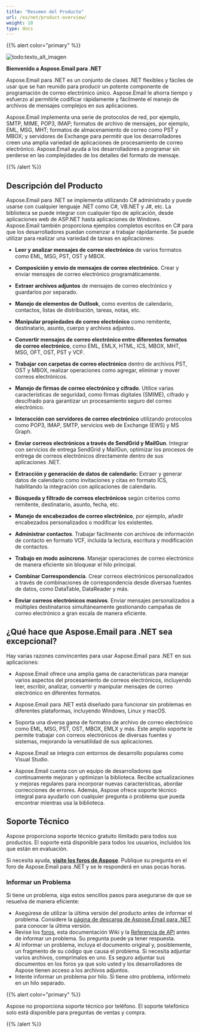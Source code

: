 ```yaml
---
title: "Resumen del Producto"
url: /es/net/product-overview/
weight: 10
type: docs
---
```


{{% alert color="primary" %}}

![todo:texto_alt_imagen](product-overview_1.png)

**Bienvenido a Aspose.Email para .NET**

Aspose.Email para .NET es un conjunto de clases .NET flexibles y fáciles de usar que se han reunido para producir un potente componente de programación de correo electrónico único. Aspose.Email le ahorra tiempo y esfuerzo al permitirle codificar rápidamente y fácilmente el manejo de archivos de mensajes complejos en sus aplicaciones.

Aspose.Email implementa una serie de protocolos de red, por ejemplo, SMTP, MIME, POP3, IMAP; formatos de archivo de mensajes, por ejemplo, EML, MSG, MHT; formatos de almacenamiento de correo como PST y MBOX; y servidores de Exchange para permitir que los desarrolladores creen una amplia variedad de aplicaciones de procesamiento de correo electrónico. Aspose.Email ayuda a los desarrolladores a programar sin perderse en las complejidades de los detalles del formato de mensaje.

{{% /alert %}}

## **Descripción del Producto**

Aspose.Email para .NET se implementa utilizando C# administrado y puede usarse con cualquier lenguaje .NET como C#, VB.NET y J#, etc. La biblioteca se puede integrar con cualquier tipo de aplicación, desde aplicaciones web de ASP.NET hasta aplicaciones de Windows. Aspose.Email también proporciona ejemplos completos escritos en C# para que los desarrolladores puedan comenzar a trabajar rápidamente. Se puede utilizar para realizar una variedad de tareas en aplicaciones:

-   **Leer y analizar mensajes de correo electrónico** de varios formatos como EML, MSG, PST, OST y MBOX.

-   **Composición y envío de mensajes de correo electrónico.** Crear y enviar mensajes de correo electrónico programáticamente.

-   **Extraer archivos adjuntos** de mensajes de correo electrónico y guardarlos por separado.

-   **Manejo de elementos de Outlook**, como eventos de calendario, contactos, listas de distribución, tareas, notas, etc.

-   **Manipular propiedades de correo electrónico** como remitente, destinatario, asunto, cuerpo y archivos adjuntos.

-   **Convertir mensajes de correo electrónico entre diferentes formatos de correo electrónico**, como EML, EMLX, HTML, ICS, MBOX, MHT, MSG, OFT, OST, PST y VCF.

-   **Trabajar con carpetas de correo electrónico** dentro de archivos PST, OST y MBOX, realizar operaciones como agregar, eliminar y mover correos electrónicos.

-   **Manejo de firmas de correo electrónico y cifrado**. Utilice varias características de seguridad, como firmas digitales (SMIME), cifrado y descifrado para garantizar un procesamiento seguro del correo electrónico.

-   **Interacción con servidores de correo electrónico** utilizando protocolos como POP3, IMAP, SMTP, servicios web de Exchange (EWS) y MS Graph.

-   **Enviar correos electrónicos a través de SendGrid y MailGun**. Integrar con servicios de entrega SendGrid y MailGun, optimizar los procesos de entrega de correos electrónicos directamente dentro de sus aplicaciones .NET.

-   **Extracción y generación de datos de calendario:** Extraer y generar datos de calendario como invitaciones y citas en formato ICS, habilitando la integración con aplicaciones de calendario.

-   **Búsqueda y filtrado de correos electrónicos** según criterios como remitente, destinatario, asunto, fecha, etc.

-   **Manejo de encabezados de correo electrónico**, por ejemplo, añadir encabezados personalizados o modificar los existentes.

-   **Administrar contactos**. Trabajar fácilmente con archivos de información de contacto en formato VCF, incluida la lectura, escritura y modificación de contactos.

-   **Trabajo en modo asíncrono**. Manejar operaciones de correo electrónico de manera eficiente sin bloquear el hilo principal.

-   **Combinar Correspondencia**. Crear correos electrónicos personalizados a través de combinaciones de correspondencia desde diversas fuentes de datos, como DataTable, DataReader y más.

-   **Enviar correos electrónicos masivos**. Enviar mensajes personalizados a múltiples destinatarios simultáneamente gestionando campañas de correo electrónico a gran escala de manera eficiente.

## **¿Qué hace que Aspose.Email para .NET sea excepcional?**

Hay varias razones convincentes para usar Aspose.Email para .NET en sus aplicaciones:

-   Aspose.Email ofrece una amplia gama de características para manejar varios aspectos del procesamiento de correos electrónicos, incluyendo leer, escribir, analizar, convertir y manipular mensajes de correo electrónico en diferentes formatos.

-   Aspose.Email para .NET está diseñado para funcionar sin problemas en diferentes plataformas, incluyendo Windows, Linux y macOS.

-   Soporta una diversa gama de formatos de archivo de correo electrónico como EML, MSG, PST, OST, MBOX, EMLX y más. Este amplio soporte le permite trabajar con correos electrónicos de diversas fuentes y sistemas, mejorando la versatilidad de sus aplicaciones.

-   Aspose.Email se integra con entornos de desarrollo populares como Visual Studio.

-   Aspose.Email cuenta con un equipo de desarrolladores que continuamente mejoran y optimizan la biblioteca. Recibe actualizaciones y mejoras regulares para incorporar nuevas características, abordar correcciones de errores. Además, Aspose ofrece soporte técnico integral para ayudarlo con cualquier pregunta o problema que pueda encontrar mientras usa la biblioteca.

## **Soporte Técnico**

Aspose proporciona soporte técnico gratuito ilimitado para todos sus productos. El soporte está disponible para todos los usuarios, incluidos los que están en evaluación.

Si necesita ayuda, [**visite los foros de Aspose**](https://forum.aspose.com/c/email). Publique su pregunta en el foro de Aspose.Email para .NET y se le responderá en unas pocas horas.

### **Informar un Problema**

Si tiene un problema, siga estos sencillos pasos para asegurarse de que se resuelva de manera eficiente:

-   Asegúrese de utilizar la última versión del producto antes de informar el problema. Considere la [página de descarga de Aspose.Email para .NET](https://downloads.aspose.com/email/net) para conocer la última versión.
-   Revise los [foros](http://www.aspose.com/community/forums/default.aspx), esta documentación Wiki y la [Referencia de API](https://apireference.aspose.com/email/net) antes de informar un problema. Su pregunta puede ya tener respuesta.
-   Al informar un problema, incluya el documento original y, posiblemente, un fragmento de su código que causa el problema. Si necesita adjuntar varios archivos, comprímalos en uno. Es seguro adjuntar sus documentos en los foros ya que solo usted y los desarrolladores de Aspose tienen acceso a los archivos adjuntos.
-   Intente informar un problema por hilo. Si tiene otro problema, infórmelo en un hilo separado.

{{% alert color="primary" %}}

Aspose no proporciona soporte técnico por teléfono. El soporte telefónico solo está disponible para preguntas de ventas y compra.

{{% /alert %}}


